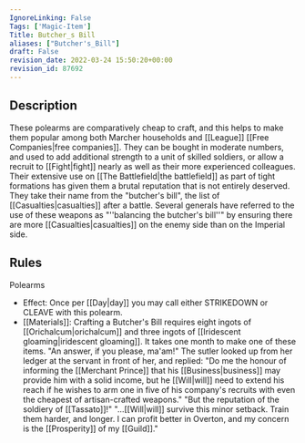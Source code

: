 ```yaml
---
IgnoreLinking: False
Tags: ['Magic-Item']
Title: Butcher_s Bill
aliases: ["Butcher's_Bill"]
draft: False
revision_date: 2022-03-24 15:50:20+00:00
revision_id: 87692
---
```


## Description
These polearms are comparatively cheap to craft, and this helps to make them popular among both Marcher households and [[League]] [[Free Companies|free companies]]. They can be bought in moderate numbers, and used to add additional strength to a unit of skilled soldiers, or allow a recruit to [[Fight|fight]] nearly as well as their more experienced colleagues. 
Their extensive use on [[The Battlefield|the battlefield]] as part of tight formations has given them a brutal reputation that is not entirely deserved. They take their name from the "butcher's bill", the list of [[Casualties|casualties]] after a battle. Several generals have referred to the use of these weapons as "''balancing the butcher's bill''" by ensuring there are more [[Casualties|casualties]] on the enemy side than on the Imperial side.
## Rules
Polearms
* Effect: Once per [[Day|day]] you may call either STRIKEDOWN or CLEAVE with this polearm.
* [[Materials]]: Crafting a Butcher's Bill requires eight ingots of [[Orichalcum|orichalcum]] and three ingots of [[Iridescent gloaming|iridescent gloaming]]. It takes one month to make one of these items.
"An answer, if you please, ma'am!" 
The sutler looked up from her ledger at the servant in front of her, and replied: "Do me the honour of informing the [[Merchant Prince]] that his [[Business|business]] may provide him with a solid income, but he [[Will|will]] need to extend his reach if he wishes to arm one in five of his company's recruits with even the cheapest of artisan-crafted weapons." 
"But the reputation of the soldiery of [[Tassato]]!" 
"...[[Will|will]] survive this minor setback. Train them harder, and longer. I can profit better in Overton, and my concern is the [[Prosperity]] of my [[Guild]]."